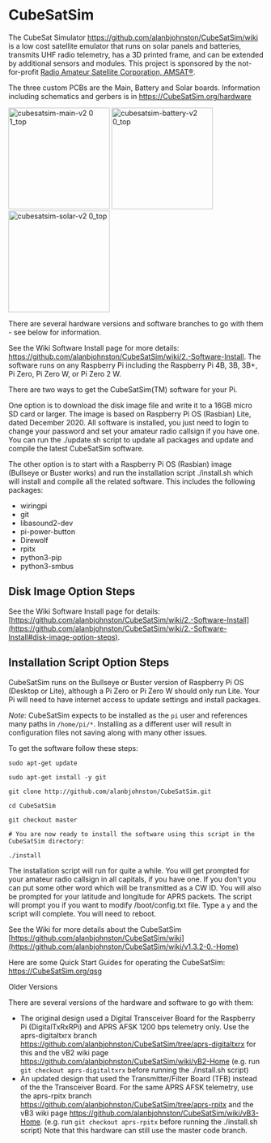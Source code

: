 # CubeSatSim

The CubeSat Simulator https://github.com/alanbjohnston/CubeSatSim/wiki is a low cost satellite emulator that runs on solar panels and batteries, transmits UHF radio telemetry, has a 3D printed frame, and can be extended by additional sensors and modules.  This project is sponsored by the not-for-profit [Radio Amateur Satellite Corporation, AMSAT®](https://amsat.org).

The three custom PCBs are the Main, Battery and Solar boards.  Information including schematics and gerbers is in https://CubeSatSim.org/hardware

<img width="200" alt="cubesatsim-main-v2 0 1_top" src="https://github.com/alanbjohnston/CubeSatSim/blob/b3178fc979a88031f06365590ba47a358158fd73/hardware/v2.0/cubesatsim-main-v2.0_top.png"> <img width="200" alt="cubesatsim-battery-v2 0_top" src="https://github.com/alanbjohnston/CubeSatSim/blob/b3178fc979a88031f06365590ba47a358158fd73/hardware/v2.0/cubesatsim-battery-v2.0.1_top.png"> <img width="200" alt="cubesatsim-solar-v2 0_top" src="https://github.com/alanbjohnston/CubeSatSim/blob/b3178fc979a88031f06365590ba47a358158fd73/hardware/v2.0/cubesatsim-solar-v2.0.1_top.png">

There are several hardware versions and software branches to go with them - see below for information.

See the Wiki Software Install page for more details: https://github.com/alanbjohnston/CubeSatSim/wiki/2.-Software-Install. The software runs on any Raspberry Pi including the Raspberry Pi 4B, 3B, 3B+, Pi Zero, Pi Zero W, or Pi Zero 2 W.

There are two ways to get the CubeSatSim(TM) software for your Pi.

One option is to download the disk image file and write it to a 16GB micro SD card or larger.  The image is based on Raspberry Pi OS (Rasbian) Lite, dated December 2020. All software is installed, you just need to login to change your password and set your amateur radio callsign if you have one.  You can run the ./update.sh script to update all packages and update and compile the latest CubeSatSim software.

The other option is to start with a Raspberry Pi OS (Rasbian) image (Bullseye or Buster works) and run the installation script ./install.sh which will install and compile all the related software.  This includes the following packages:
- wiringpi
- git
- libasound2-dev
- pi-power-button
- Direwolf
- rpitx
- python3-pip
- python3-smbus

## Disk Image Option Steps

See the Wiki Software Install page for details: [https://github.com/alanbjohnston/CubeSatSim/wiki/2.-Software-Install](https://github.com/alanbjohnston/CubeSatSim/wiki/2.-Software-Install#disk-image-option-steps).

## Installation Script Option Steps

CubeSatSim runs on the Bullseye or Buster version of Raspberry Pi OS (Desktop or Lite), although a Pi Zero or Pi Zero W should only run Lite.  Your Pi will need to have internet access to update settings and install packages.

*Note:* CubeSatSim expects to be installed as the `pi` user and references many paths in `/home/pi/*`. Installing as a different user will result in configuration files not saving along with many other issues.

To get the software follow these steps:

`sudo apt-get update`

`sudo apt-get install -y git`

`git clone http://github.com/alanbjohnston/CubeSatSim.git`

`cd CubeSatSim`

`git checkout master`

`# You are now ready to install the software using this script in the CubeSatSim directory:`

`./install`

The installation script will run for quite a while.  You will get prompted for your amateur radio callsign in all capitals, if you have one.  If you don't you can put some other word which will be transmitted as a CW ID.  You will also be prompted for your latitude and longitude for APRS packets. The script will prompt you if you want to modify /boot/config.txt file.  Type a `y` and the script will complete.  You will need to reboot.

See the Wiki for more details about the CubeSatSim [https://github.com/alanbjohnston/CubeSatSim/wiki](https://github.com/alanbjohnston/CubeSatSim/wiki/v1.3.2-0.-Home)

Here are some Quick Start Guides for operating the CubeSatSim: https://CubeSatSim.org/qsg

Older Versions

There are several versions of the hardware and software to go with them:

- The original design used a Digital Transceiver Board for the Raspberry Pi (DigitalTxRxRPi) and APRS AFSK 1200 bps telemetry only.  Use the aprs-digitaltxrx branch https://github.com/alanbjohnston/CubeSatSim/tree/aprs-digitaltxrx for this and the vB2 wiki page https://github.com/alanbjohnston/CubeSatSim/wiki/vB2-Home (e.g. run `git checkout aprs-digitaltxrx` before running the ./install.sh script)
- An updated design that used the Transmitter/Filter Board (TFB) instead of the the Transceiver Board.  For the same APRS AFSK telemetry, use the aprs-rpitx branch https://github.com/alanbjohnston/CubeSatSim/tree/aprs-rpitx and the vB3 wiki page https://github.com/alanbjohnston/CubeSatSim/wiki/vB3-Home. (e.g. run `git checkout aprs-rpitx` before running the ./install.sh script) Note that this hardware can still use the master code branch.
